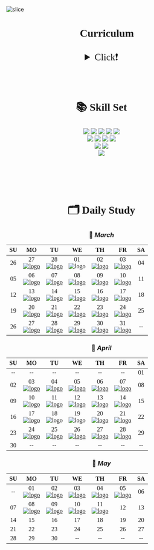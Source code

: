 ![slice](https://capsule-render.vercel.app/api?type=slice&color=F9E000&height=200&text=KOSA&fontAlign=70&rotate=13&fontAlignY=25&desc=MSA Full Stack Education&descAlign=70.&descAlignY=44)

# <p style= "font-family:NanumSqyare;" align= "center"> 👀 Curriculum </p>

<details>
<summary style= "font-family:NanumSqyare; font-size: 25px;text-align:center;" align= "center"> Click❗ </summary>

<div>

  - [x] 프로그래밍 기초
  - [x] JAVA
  - [x] DB 와 SQL
  - [x] JDBC
  - [x] Web Client - HTML5,CSS3, javaScript(ES6)
  - [x] MVC 기반의 Servelet&JSP 
  - [ ] **게시판 구현 학습** Spring FW(DI, MVC, Restful API, JdbcTemplate)
  - [ ] 📍1차 미니 프로젝트 (4.26 ~ 5.2)  
  - [ ] JPA
  - [ ] Spring Boot
  - [ ] Vue.js & Node.js
  - [ ] 📍2차 미니 프로젝트 (5.17 ~ 5.25)
  - [ ] Docker를 활용한 컨테이너 기반 웹 어플리케이션 구현
  - [ ] Cloude 기반 운영 환경 - 쿠버네이트
  - [ ] 📍최종 프로젝트 (6.19 ~ 7.26)
  
</div>
</details>

</br></br>

# <p align="center" style= "font-family:NanumSqyare;"> 📚 Skill Set </p>
<div align= "center"> 
<img src="https://img.shields.io/badge/Java-007396?style=for-the-badge&logo=OpenJDK&logoColor=white"/> 
<img src="https://img.shields.io/badge/Spring-6DB33F?style=for-the-badge&logo=Spring&logoColor=white">
<img src="https://img.shields.io/badge/jpa-FF500A?style=for-the-badge&logo=java&logoColor=white">
<img src="https://img.shields.io/badge/thymeleaf-005F0F?style=for-the-badge&logo=thymeleaf&logoColor=white"> 
<img src="https://img.shields.io/badge/Spring Security-6DB33F?style=for-the-badge&logo=SpringSecurity&logoColor=white"> 
</br>
<img src="https://img.shields.io/badge/JavaScript-F7DF1E?style=flat-square&logo=javascript&logoColor=black"/>
<img src="https://img.shields.io/badge/HTML5-E34F26?style=flat-square&logo=html5&logoColor=white"/>
<img src="https://img.shields.io/badge/CSS3-1572B6?style=flat-square&logo=css3&logoColor=white"/>
<img src="https://img.shields.io/badge/Vue.js-4FC08D?style=flat-square&logo=Vue.js&logoColor=white"/>
</br>
<img src="https://img.shields.io/badge/MySQL-4479A1?style=for-the-badge&logo=MySQL&logoColor=white">
<img src="https://img.shields.io/badge/MongoDB-47A248?style=for-the-badge&logo=MongoDB&logoColor=white">
</br>
<img src="https://img.shields.io/badge/IntelliJ IDEA-000000?style=for-the-badge&logo=IntelliJIDEA&logoColor=white">



</div>
 
</br></br>
</br></br>

#  <P style= "font-family:NanumSqyare;"  align= "center"> 🗂 Daily Study </P>

### <P align= "center"  markdown="1" >  📅 *March*  </P> 

<div align="center" style= "font-family:NanumSqyare; font-size: 25px;">

|SU|MO|TU|WE|TH|FR|SA|
|:-:|:-:|:-:|:-:|:-:|:-:|:-:|
|26 |27</br> [![logo](https://img.shields.io/badge/day1-FFACAC?style=?style=flat&logoColor=white)](https://github.com/juhee99/Msa-Dkteckin-fullstack/blob/main/TIL/Week01/2023-02-27%20Linux.md)|28</br> [![logo](https://img.shields.io/badge/day2-FFBFA9?style=?style=flat&logoColor=white)](https://github.com/juhee99/Msa-Dkteckin-fullstack/blob/main/TIL/Week01/2023-02-28%20Network_Web.md)|01 </br> ![logo](https://img.shields.io/badge/holiday-F9F9F9?style=?style=flat&logoColor=white) |02</br> [![logo](https://img.shields.io/badge/day3-E9EDC9?style=?style=flat&logoColor=white)](https://github.com/juhee99/Msa-Dkteckin-fullstack/blob/main/TIL/Week01/2023-03-02%20DataBase.md)|03</br> [![logo](https://img.shields.io/badge/day4-9ED2C6?style=?style=flat&logoColor=white)](https://github.com/juhee99/Msa-Dkteckin-fullstack/blob/main/TIL/Week01/2023-03-03%20Git%20%26%20GitHub.md)|04|
|05|06</br> [![logo](https://img.shields.io/badge/day5-FFACAC?style=?style=flat&logoColor=white)](https://github.com/juhee99/Msa-Dkteckin-fullstack/blob/main/TIL/Week02/2023-03-06%20JAVA.md)|07 </br> [![logo](https://img.shields.io/badge/day6-FFBFA9?style=?style=flat&logoColor=white)](https://github.com/juhee99/Msa-Dkteckin-fullstack/blob/main/TIL/Week02/2023-03-07%20Operator.md)|08 </br> [![logo](https://img.shields.io/badge/day7-FFEBB4?style=?style=flat&logoColor=white)](https://github.com/juhee99/Msa-Dkteckin-fullstack/blob/main/TIL/Week02/2023-03-08%20loop.md)|09 </br> [![logo](https://img.shields.io/badge/day7-E9EDC9?style=?style=flat&logoColor=white)](https://github.com/juhee99/Msa-Dkteckin-fullstack/blob/main/TIL/Week02/2023-03-10%20Array.md) |10</br> [![logo](https://img.shields.io/badge/day9-9ED2C6?style=?style=flat&logoColor=white)](https://github.com/juhee99/Msa-Dkteckin-fullstack/blob/main/TIL/Week02/2023-03-10%20Method.md)|11|
|12|13</br> [![logo](https://img.shields.io/badge/day10-FFACAC?style=?style=flat&logoColor=white)](https://github.com/juhee99/Msa-Dkteckin-fullstack/blob/main/TIL/Week03/2023-03-13%20OOP.md)|14</br> [![logo](https://img.shields.io/badge/day11-FFBFA9?style=?style=flat&logoColor=white)](https://github.com/juhee99/Msa-Dkteckin-fullstack/blob/main/TIL/Week03/2023-03-14%20Inheritance.md)|15</br> [![logo](https://img.shields.io/badge/day12-FFEBB4?style=?style=flat&logoColor=white)](https://github.com/juhee99/Msa-Dkteckin-fullstack/blob/main/TIL/Week03/2023-03-14%20Inheritance.md)|16</br> [![logo](https://img.shields.io/badge/day13-E9EDC9?style=?style=flat&logoColor=white)](https://github.com/juhee99/Msa-Dkteckin-fullstack/blob/main/TIL/Week03/2023-03-16%20Interface.md)|17</br> [![logo](https://img.shields.io/badge/day14-9ED2C6?style=?style=flat&logoColor=white)](https://github.com/juhee99/Msa-Dkteckin-fullstack/blob/main/TIL/Week03/2023-03-16%20Interface.md)|18|
|19|20</br> [![logo](https://img.shields.io/badge/day15-FFACAC?style=?style=flat&logoColor=white)](https://github.com/juhee99/Msa-Dkteckin-fullstack/blob/main/TIL/Week04/2023-03-20%20Generic%2CAPI.md)|21 </br> [![logo](https://img.shields.io/badge/day16-FFBFA9?style=?style=flat&logoColor=white)](https://github.com/juhee99/Msa-Dkteckin-fullstack/blob/main/TIL/Week04/2023-03-21%20API.md)|22</br> [![logo](https://img.shields.io/badge/day17-FFEBB4?style=?style=flat&logoColor=white)](https://github.com/juhee99/Msa-Dkteckin-fullstack/blob/main/TIL/Week04/2023-03-22%20Serialzation.md)|23</br> [![logo](https://img.shields.io/badge/day18-E9EDC9?style=?style=flat&logoColor=white)](https://github.com/juhee99/Msa-Dkteckin-fullstack/blob/main/TIL/Week04/2023-03-23%20inner%20class%2C%20JDBC.md)|24</br> [![logo](https://img.shields.io/badge/day19-9ED2C6?style=?style=flat&logoColor=white)](https://github.com/juhee99/Msa-Dkteckin-fullstack/blob/main/TIL/Week04/2023-03-24%20JDBC2.md)|25|
|26|27</br> [![logo](https://img.shields.io/badge/day20-FFACAC?style=?style=flat&logoColor=white)](https://github.com/juhee99/Msa-Dkteckin-fullstack/blob/main/TIL/Week05/2023-03-27%20MVC.md)|28</br> [![logo](https://img.shields.io/badge/day21-FFBFA9?style=?style=flat&logoColor=white)](https://github.com/juhee99/Msa-Dkteckin-fullstack/blob/main/TIL/Week05/2023-03-28%20Thread%2Clambda.md)|29</br> [![logo](https://img.shields.io/badge/day22-FFEBB4?style=?style=flat&logoColor=white)](https://github.com/juhee99/Msa-Dkteckin-fullstack/blob/main/TIL/Week05/2023-03-29%20Stream.md)|30</br> [![logo](https://img.shields.io/badge/day23-E9EDC9?style=?style=flat&logoColor=white)](https://github.com/juhee99/Msa-Dkteckin-fullstack/blob/main/TIL/Week05/2023-03-30%20Web%20Client.md)|31</br> [![logo](https://img.shields.io/badge/day24-9ED2C6?style=?style=flat&logoColor=white)](https://github.com/juhee99/Msa-Dkteckin-fullstack/tree/main/TIL/Week05)|--|


</div>

### <P align= "center"  markdown="1" >  🌸 *April*  </P> 

<div align="center" style= "font-family:NanumSqyare; font-size: 25px;">

|SU|MO|TU|WE|TH|FR|SA|
|:-:|:-:|:-:|:-:|:-:|:-:|:-:|
|--|--|--|--|--|--|01|
|02|03</br> [![logo](https://img.shields.io/badge/day25-FFACAC?style=?style=flat&logoColor=white)](https://github.com/juhee99/Msa-Dkteckin-fullstack/blob/main/TIL/Week06/2023-04-03%20JavaScript.md)|04</br> [![logo](https://img.shields.io/badge/day26-FFBFA9?style=?style=flat&logoColor=white)](https://github.com/juhee99/Msa-Dkteckin-fullstack/blob/main/TIL/Week06/2023-04-04%20function%2CArray.md)|05</br> [![logo](https://img.shields.io/badge/day27-FFEBB4?style=?style=flat&logoColor=white)](https://github.com/juhee99/Msa-Dkteckin-fullstack/blob/main/TIL/Week06/2023-04-05%20Object.md)|06</br> [![logo](https://img.shields.io/badge/day28-E9EDC9?style=?style=flat&logoColor=white)](https://github.com/juhee99/Msa-Dkteckin-fullstack/blob/main/TIL/Week06/2023-04-06%20EventModel.md)|07</br> [![logo](https://img.shields.io/badge/day29-9ED2C6?style=?style=flat&logoColor=white)](https://github.com/juhee99/Msa-Dkteckin-fullstack/blob/main/TIL/Week06/2023-04-07%20JS%20API.md)|08|
|09|10</br> [![logo](https://img.shields.io/badge/day30-FFACAC?style=?style=flat&logoColor=white)](https://github.com/juhee99/Msa-Dkteckin-fullstack/blob/main/TIL/Week07/2023-04-10%20Ajax.md)|11</br> [![logo](https://img.shields.io/badge/day31-FFBFA9?style=?style=flat&logoColor=white)](https://github.com/juhee99/Msa-Dkteckin-fullstack/blob/main/TIL/Week07/2023-04-11%20Servlet.md)|12</br> [![logo](https://img.shields.io/badge/day32-FFEBB4?style=?style=flat&logoColor=white)](https://github.com/juhee99/Msa-Dkteckin-fullstack/blob/main/TIL/Week07/2023-04-13%20Session.md)|13</br> [![logo](https://img.shields.io/badge/day33-E9EDC9?style=?style=flat&logoColor=white)](https://github.com/juhee99/Msa-Dkteckin-fullstack/blob/main/TIL/Week07/2023-04-13%20JSP.md)|14</br> [![logo](https://img.shields.io/badge/day34-9ED2C6?style=?style=flat&logoColor=white)](https://github.com/juhee99/Msa-Dkteckin-fullstack/blob/main/TIL/Week07/2023-04-14%20JSP2,MVC.md)|15|
|16|17</br> [![logo](https://img.shields.io/badge/day35-FFACAC?style=?style=flat&logoColor=white)](https://github.com/juhee99/Msa-Dkteckin-fullstack/blob/main/TIL/Week08/2023-04-17%20JUnit5%2C%20Spring.md)|18</br>![logo](https://img.shields.io/badge/no_class-F9F9F9?style=?style=flat&logoColor=white)|19</br>![logo](https://img.shields.io/badge/no_class-F9F9F9?style=?style=flat&logoColor=white)|20</br> [![logo](https://img.shields.io/badge/day36-E9EDC9?style=?style=flat&logoColor=white)](https://github.com/juhee99/Msa-Dkteckin-fullstack/blob/main/TIL/Week08/2023-04-20%20Ioc%20xml.md)|21</br> [![logo](https://img.shields.io/badge/day37-9ED2C6?style=?style=flat&logoColor=white)](https://github.com/juhee99/Msa-Dkteckin-fullstack/blob/main/TIL/Week08/2023-04-21%20IoC%20Annotaion.md)|22|
|23|24</br> [![logo](https://img.shields.io/badge/day38-FFACAC?style=?style=flat&logoColor=white)](https://github.com/juhee99/Msa-Dkteckin-fullstack/blob/main/TIL/Week09/2023-04-24%20Spring%20mvc.md)|25</br> [![logo](https://img.shields.io/badge/day39-FFBFA9?style=?style=flat&logoColor=white)](https://github.com/juhee99/Msa-Dkteckin-fullstack/blob/main/TIL/Week09/2023-04-25%20thymeleaf.md)|26</br> [![logo](https://img.shields.io/badge/day41-E9EDC9?style=?style=flat&logoColor=white)](https://github.com/juhee99/Msa-Dkteckin-fullstack/blob/main/TIL/Week09/2023-04-26%20PathVariable.md)|27</br> [![logo](https://img.shields.io/badge/day41-E9EDC9?style=?style=flat&logoColor=white)](https://github.com/juhee99/Msa-Dkteckin-fullstack/blob/main/TIL/Week09/2023-04-27%20MyBatis.md)|28</br> [![logo](https://img.shields.io/badge/day42-9ED2C6?style=?style=flat&logoColor=white)](https://github.com/juhee99/Msa-Dkteckin-fullstack/blob/main/TIL/Week09/2023-04-28%20Log.md)|29|
|30|--|--|--|--|--|--|

</div>

### <P align= "center"  markdown="1" >  📅 *May*  </P> 

<div align="center" style= "font-family:NanumSqyare; font-size: 25px;">
  
  |SU|MO|TU|WE|TH|FR|SA|
|:-:|:-:|:-:|:-:|:-:|:-:|:-:|
|--|01</br> [![logo](https://img.shields.io/badge/miniproject-1A5F7A?style=?style=flat&logoColor=white)](https://daum.net)|02</br> [![logo](https://img.shields.io/badge/miniproject-1A5F7A?style=?style=flat&logoColor=white)](https://daum.net)|03</br> [![logo](https://img.shields.io/badge/miniproject-1A5F7A?style=?style=flat&logoColor=white)](https://daum.net)|04</br> [![logo](https://img.shields.io/badge/miniproject-1A5F7A?style=?style=flat&logoColor=white)](https://daum.net)|05</br> [![logo](https://img.shields.io/badge/miniproject-1A5F7A?style=?style=flat&logoColor=white)](https://daum.net)|06|
|07|08</br> [![logo](https://img.shields.io/badge/miniproject-1A5F7A?style=?style=flat&logoColor=white)](https://daum.net)|09</br> [![logo](https://img.shields.io/badge/miniproject-1A5F7A?style=?style=flat&logoColor=white)](https://daum.net)|10</br> [![logo](https://img.shields.io/badge/day43-FFEBB4?style=?style=flat&logoColor=white)](https://github.com/juhee99/Msa-Dkteckin-fullstack/blob/main/TIL/Week11/2023-05-10%20LogBack.md)|11</br> [![logo](https://img.shields.io/badge/day44-E9EDC9?style=?style=flat&logoColor=white)](https://github.com/juhee99/Msa-Dkteckin-fullstack/blob/main/TIL/Week11/2023-05-11%20filter%2Csocket%2Cinterceptor.md)|12|13|
|14|15|16|17|18|19|20|
|21|22|23|24|25|26|27|
|28|29|30|--|--|--|--|
  
 </div>
